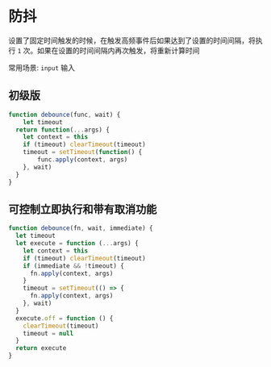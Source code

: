# 防抖

设置了固定时间触发的时候，在触发高频事件后如果达到了设置的时间间隔，将执行 `1` 次。如果在设置的时间间隔内再次触发，将重新计算时间

常用场景: `input` 输入
## 初级版
```javascript
function debounce(func, wait) {
	let timeout
  return function(...args) {
  	let context = this
    if (timeout) clearTimeout(timeout)
    timeout = setTimeout(function() {
    	func.apply(context, args)
    }, wait)
  }
}
```
## 可控制立即执行和带有取消功能
```javascript
function debounce(fn, wait, immediate) {
  let timeout
  let execute = function (...args) {
    let context = this
    if (timeout) clearTimeout(timeout)
    if (immediate && !timeout) {
      fn.apply(context, args)
    }
    timeout = setTimeout(() => {
      fn.apply(context, args)
    }, wait)
  }
  execute.off = function () {
    clearTimeout(timeout)
    timeout = null
  }
  return execute
}
```